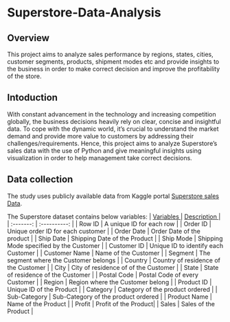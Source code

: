 # Superstore-Data-Analysis

## Overview
This project aims to analyze sales performance by regions, states, cities, customer segments, products, shipment modes etc and provide insights to the business in order to make correct decision and improve the profitability of the store. 

## Intoduction
With constant advancement in the technology and increasing competition globally, the business decisions heavily rely on clear, concise and insightful data. To cope with the dynamic world, it’s crucial to understand the market demand and provide more value to customers by addressing their challenges/requirements. Hence, this project aims to analyze Superstore’s sales data with the use of Python and give meaningful insights using visualization in order to help management take correct decisions.

## Data collection
The study uses publicly available data from Kaggle portal [Superstore sales Data](https://www.kaggle.com/datasets/rohitsahoo/sales-forecasting).

The Superstore dataset contains below variables:
| <ins> Variables </ins> | <ins> Description </ins> |
| :-------: | :----------: |
|  Row ID  | A unique ID for each row |
| Order ID | Unique order ID for each customer |
| Order Date | Order Date of the product |
| Ship Date | Shipping Date of the Product |
| Ship Mode |  Shipping Mode specified by the Customer |
| Customer ID |  Unique ID to identify each Customer |
| Customer Name | Name of the Customer |
| Segment |  The segment where the Customer belongs |
| Country | Country of residence of the Customer |
| City | City of residence of of the Customer |
| State | State of residence of the Customer  |
| Postal Code | Postal Code of every Customer |
| Region | Region where the Customer belong |
| Product ID | Unique ID of the Product |
| Category | Category of the product ordered |
| Sub-Category | Sub-Category of the product ordered |
| Product Name | Name of the Product |
| Profit | Profit of the Product|
| Sales | Sales of the Product |
